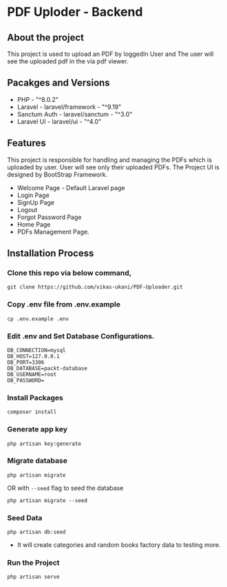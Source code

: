# PDF Uploder - Backend
 
## About the project
This project is used to upload an 
PDF by loggedIn User and The user will see the uploaded pdf 
in the via pdf viewer.


## Pacakges and Versions
- PHP - "^8.0.2"
- Laravel - laravel/framework - "^9.19"
- Sanctum Auth - laravel/sanctum - "^3.0"
- Laravel UI - laravel/ui - "^4.0"



## Features
This project is responsible for handling and managing the PDFs which is uploaded by user. User will see only their uploaded PDFs. The Project UI is designed by BootStrap Framework.


- Welcome Page - Default Laravel page
- Login Page
- SignUp Page
- Logout 
- Forgot Password Page
- Home Page
- PDFs Management Page.

## Installation Process

### Clone this repo via below command,
```
git clone https://github.com/vikas-ukani/PDF-Uploader.git
```



### Copy .env file from .env.example
```
cp .env.example .env
```

### Edit .env  and Set Database Configurations.
```
DB_CONNECTION=mysql
DB_HOST=127.0.0.1
DB_PORT=3306
DB_DATABASE=packt-database
DB_USERNAME=root
DB_PASSWORD=
```

### Install Packages
```
composer install 
```


### Generate app key
```
php artisan key:generate
```


### Migrate database
```
php artisan migrate
```

OR with `--seed` flag to seed the database

```
php artisan migrate --seed
```

### Seed Data
```
php artisan db:seed
```

- It will create categories and random books factory data to testing more.

### Run the Project
```
php artisan serve
```

